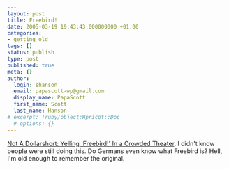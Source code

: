 ```yaml
---
layout: post
title: Freebird!
date: 2005-03-19 19:43:43.000000000 +01:00
categories:
- getting old
tags: []
status: publish
type: post
published: true
meta: {}
author:
  login: shanson
  email: papascott-wp@gmail.com
  display_name: PapaScott
  first_name: Scott
  last_name: Hanson
# excerpt: !ruby/object:Hpricot::Doc
  # options: {}
---
```

<p><a href="http://mena.typepad.com/dollarshort/2005/03/yelling_freebir.html" title="Not A Dollarshort: Yelling 'Freebird!' In a Crowded Theater">Not A Dollarshort: Yelling 'Freebird!' In a Crowded Theater</a>. I didn't know people were still doing this. Do Germans even know what Freebird is? Hell, I'm old enough to remember the original.</p>
